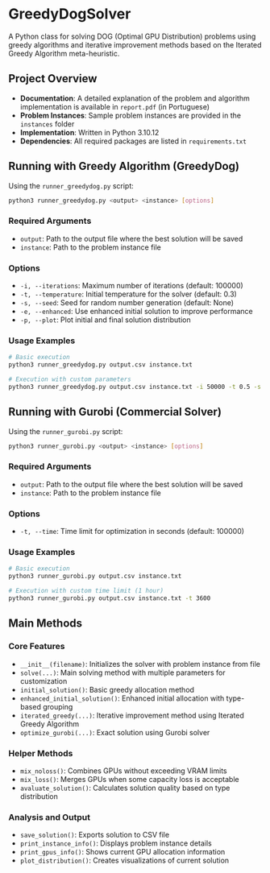 # GreedyDogSolver

A Python class for solving DOG (Optimal GPU Distribution) problems using greedy algorithms and iterative improvement methods based on the Iterated Greedy Algorithm meta-heuristic.

## Project Overview
- **Documentation**: A detailed explanation of the problem and algorithm implementation is available in `report.pdf` (in Portuguese)
- **Problem Instances**: Sample problem instances are provided in the `instances` folder
- **Implementation**: Written in Python 3.10.12
- **Dependencies**: All required packages are listed in `requirements.txt`

## Running with Greedy Algorithm (GreedyDog)

Using the `runner_greedydog.py` script:

```bash
python3 runner_greedydog.py <output> <instance> [options]
```

### Required Arguments

- `output`: Path to the output file where the best solution will be saved
- `instance`: Path to the problem instance file

### Options

- `-i, --iterations`: Maximum number of iterations (default: 100000)
- `-t, --temperature`: Initial temperature for the solver (default: 0.3)
- `-s, --seed`: Seed for random number generation (default: None)
- `-e, --enhanced`: Use enhanced initial solution to improve performance
- `-p, --plot`: Plot initial and final solution distribution

### Usage Examples

```bash
# Basic execution
python3 runner_greedydog.py output.csv instance.txt

# Execution with custom parameters
python3 runner_greedydog.py output.csv instance.txt -i 50000 -t 0.5 -s 42 -e -p
```

## Running with Gurobi (Commercial Solver)

Using the `runner_gurobi.py` script:

```bash
python3 runner_gurobi.py <output> <instance> [options]
```

### Required Arguments

- `output`: Path to the output file where the best solution will be saved
- `instance`: Path to the problem instance file

### Options

- `-t, --time`: Time limit for optimization in seconds (default: 100000)

### Usage Examples

```bash
# Basic execution
python3 runner_gurobi.py output.csv instance.txt

# Execution with custom time limit (1 hour)
python3 runner_gurobi.py output.csv instance.txt -t 3600
```

## Main Methods

### Core Features

- `__init__(filename)`: Initializes the solver with problem instance from file
- `solve(...)`: Main solving method with multiple parameters for customization
- `initial_solution()`: Basic greedy allocation method
- `enhanced_initial_solution()`: Enhanced initial allocation with type-based grouping
- `iterated_greedy(...)`: Iterative improvement method using Iterated Greedy Algorithm
- `optimize_gurobi(...)`: Exact solution using Gurobi solver

### Helper Methods

- `mix_noloss()`: Combines GPUs without exceeding VRAM limits
- `mix_loss()`: Merges GPUs when some capacity loss is acceptable
- `avaluate_solution()`: Calculates solution quality based on type distribution

### Analysis and Output

- `save_solution()`: Exports solution to CSV file
- `print_instance_info()`: Displays problem instance details
- `print_gpus_info()`: Shows current GPU allocation information
- `plot_distribution()`: Creates visualizations of current solution